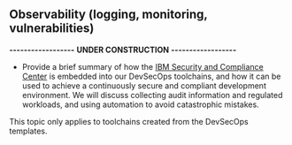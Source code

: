 ## Observability (logging, monitoring, vulnerabilities)

**------------------**
**UNDER CONSTRUCTION**
**------------------**

* Provide a brief summary of how the [IBM Security and Compliance Center](https://cloud.ibm.com/docs/security-compliance?topic=security-compliance-getting-started) is embedded into our DevSecOps toolchains, and how it can be used to achieve a continuously secure and compliant development environment.  We will discuss collecting audit information and regulated workloads, and using automation to avoid catastrophic mistakes.

This topic only applies to toolchains created from the DevSecOps templates.